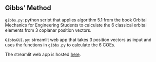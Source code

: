 ## Gibbs' Method

`gibbs.py`: python script that applies algorithm 5.1 from the book Orbital Mechanics for Engineering Students to calculate the 6 classical orbital elements from 3 coplanar position vectors.

`GibbsGUI.py`: streamlit web app that takes 3 position vectors as input and uses the functions in `gibbs.py` to calculate the 6 COEs.

The streamlit web app is hosted [here](https://c2gsb9kx3gvujrs9q2rkjb.streamlit.app/).
